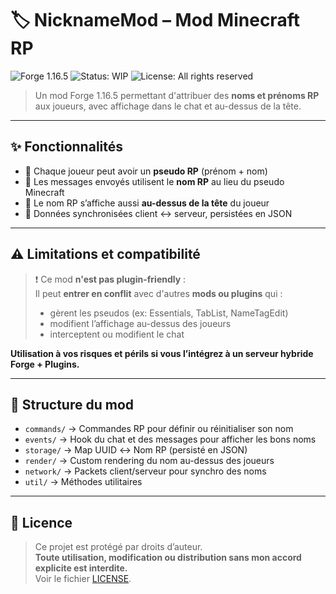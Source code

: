# 🏷️ NicknameMod – Mod Minecraft RP

![Forge 1.16.5](https://img.shields.io/badge/Forge-1.16.5-blue)
![Status: WIP](https://img.shields.io/badge/Status-Stable-lightgreen)
![License: All rights reserved](https://img.shields.io/badge/License-All_rights_reserved-red)

> Un mod Forge 1.16.5 permettant d'attribuer des **noms et prénoms RP** aux joueurs, avec affichage dans le chat et au-dessus de la tête.

---

## ✨ Fonctionnalités

- 👤 Chaque joueur peut avoir un **pseudo RP** (prénom + nom)
- 💬 Les messages envoyés utilisent le **nom RP** au lieu du pseudo Minecraft
- 🧠 Le nom RP s’affiche aussi **au-dessus de la tête** du joueur
- 💾 Données synchronisées client ↔ serveur, persistées en JSON

---

## ⚠️ Limitations et compatibilité

> ❗ Ce mod **n'est pas plugin-friendly** :  
> Il peut **entrer en conflit** avec d'autres **mods ou plugins** qui :
> - gèrent les pseudos (ex: Essentials, TabList, NameTagEdit)
> - modifient l’affichage au-dessus des joueurs
> - interceptent ou modifient le chat

**Utilisation à vos risques et périls si vous l’intégrez à un serveur hybride Forge + Plugins.**

---

## 📁 Structure du mod

- `commands/` → Commandes RP pour définir ou réinitialiser son nom
- `events/` → Hook du chat et des messages pour afficher les bons noms
- `storage/` → Map UUID ↔ Nom RP (persisté en JSON)
- `render/` → Custom rendering du nom au-dessus des joueurs
- `network/` → Packets client/serveur pour synchro des noms
- `util/` → Méthodes utilitaires

---

## 📄 Licence

> Ce projet est protégé par droits d’auteur.  
> **Toute utilisation, modification ou distribution sans mon accord explicite est interdite.**  
> Voir le fichier [LICENSE](LICENSE).
